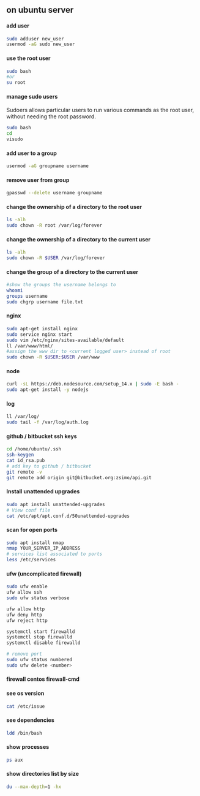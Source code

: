 
## on ubuntu server


#### add user
```bash
sudo adduser new_user
usermod -aG sudo new_user
```


#### use the root user
```bash
sudo bash
#or
su root
```
#### manage sudo users 
Sudoers allows particular users to run various commands as the root user, without needing the root password.
```bash
sudo bash
cd
visudo
```

#### add user to a group
```bash
usermod -aG groupname username
```
#### remove user from group
```bash
gpasswd --delete username groupname
```

#### change the ownership of a directory to the root user
```bash
ls -alh
sudo chown -R root /var/log/forever
```

#### change the ownership of a directory to the current user
```bash
ls -alh
sudo chown -R $USER /var/log/forever
```

#### change the group of a directory to the current user
```bash
#show the groups the username belongs to
whoami
groups username
sudo chgrp username file.txt
```


#### nginx
```bash
sudo apt-get install nginx
sudo service nginx start
sudo vim /etc/nginx/sites-available/default
ll /var/www/html/
#assign the www dir to <current logged user> instead of root
sudo chown -R $USER:$USER /var/www
```

#### node
```bash
curl -sL https://deb.nodesource.com/setup_14.x | sudo -E bash -
sudo apt-get install -y nodejs
```


#### log
```bash
ll /var/log/
sudo tail -f /var/log/auth.log
```


#### github / bitbucket ssh keys
```bash
cd /home/ubuntu/.ssh
ssh-keygen
cat id_rsa.pub
# add key to github / bitbucket
git remote -v
git remote add origin git@bitbucket.org:zsimo/api.git
```

#### Install unattended upgrades
```bash
sudo apt install unattended-upgrades
# View conf file
cat /etc/apt/apt.conf.d/50unattended-upgrades
```

#### scan for open ports
```bash
sudo apt install nmap
nmap YOUR_SERVER_IP_ADDRESS
# services list associated to ports
less /etc/services
```

#### ufw (uncomplicated firewall)
```bash
sudo ufw enable
ufw allow ssh
sudo ufw status verbose

ufw allow http
ufw deny http
ufw reject http
```
```bash
systemctl start firewalld
systemctl stop firewalld
systemctl disable firewalld
```
```bash
# remove port
sudo ufw status numbered
sudo ufw delete <number>
```

#### firewall centos firewall-cmd

#### see os version
```bash
cat /etc/issue
```

#### see dependencies
```bash
ldd /bin/bash
```

#### show processes
```bash
ps aux
```

#### show directories list by size
```bash
du --max-depth=1 -hx
```
 
